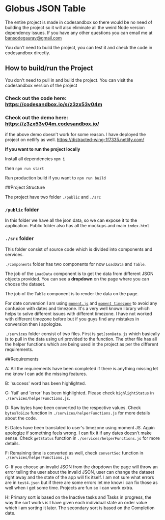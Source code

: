 # Globus JSON Table

The entire project is made in codesandbox so there would be no need of building the project so it will also eliminate all the weird Node version dependency issues. If you have any other questions you can email me at bansodegaurav@gmail.com

You don't need to build the project, you can test it and check the code in codesandbox directly.

## How to build/run the Project

You don't need to pull in and build the project. You can visit the codesandbox version of the project

### Check out the code here: https://codesandbox.io/s/z3zx53v04m

### Check out the demo here: https://z3zx53v04m.codesandbox.io/

if the above demo doesn't work for some reason. I have deployed the project on netlify as well.
https://distracted-wing-1f7335.netlify.com/

**If you want to run the project locally**

Install all dependencies `npm i`

then `npm run start`

Run production build if you want to `npm run build`

##Project Structure

The project have two folder `./public` and `./src`

### `/public` folder

In this folder we have all the json data, so we can expose it to the application. Public folder also has all the mockups and main `index.html`

### `./src` folder

This folder consist of source code which is divided into components and services.

`./components` folder has two components for now `LoadData` and `Table`.

The job of the `LoadData` component is to get the data from different JSON objects provided. You can see a **dropdown** on the page where you can choose the dataset.

The job of the `Table` component is to render the data on the page.

For date conversion I am using [`moment.js`](https://momentjs.com/) and [`moment timezone`](https://momentjs.com/timezone/) to avoid any confusion with dates and timezone. It's a very well known library which helps to solve different issues with different timezone. I have not worked with different timezone before but if you guys find any mistakes in conversion then i apologize.

`./services` folder consist of two files. First is `getJsonData.js` which basically is to pull in the data using url provided to the function. The other file has all the helper functions which are being used in the project as per the different requirements.

##Requirements

A: All the requirements have been completed if there is anything missing let me know I can add the missing features.

B: 'success' word has been highlighted.

C: 'fail' and 'error' has been highlighted. Please check `highlightStatus` in `./services/helperFunctions.js`.

D: Raw bytes have been converted to the respective values. Check `bytesToSize` function in `./services/helperFunctions.js` for more details about the code.

E: Dates have been translated to user's timezone using moment JS. Again apologize if something feels wrong. I can fix it if any dates doesn't make sense. Check `getStatus` function in `./services/helperFunctions.js` for more details.

F: Remaining time is converted as well, check `convertSec` function in `./services/helperFunctions.js`

G: If you choose an invalid JSON from the dropdown the page will throw an error telling the user about the invalid JSON, user can change the dataset right away and the state of the app will fix itself. I am not sure what errors are in `test4.json` but if there are some errors let me know i can fix those as well when i get some time. Projects are fun so i can work extra.

H: Primary sort is based on the Inactive tasks and Tasks in progress, the way the sort works is I have given each individual state an order value which i am sorting it later. The secondary sort is based on the Completion date.
